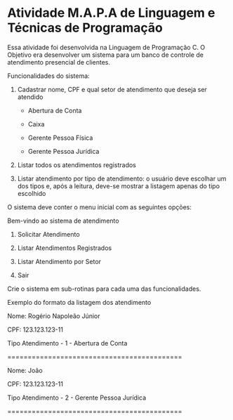 # Atividade M.A.P.A de Linguagem e Técnicas de Programação

Essa atividade foi desenvolvida na Linguagem de Programação C.
O Objetivo era desenvolver um sistema para um banco de controle de atendimento presencial de clientes.

Funcionalidades do sistema:

1. Cadastrar nome, CPF e qual setor de atendimento que deseja ser atendido

   * Abertura de Conta

   * Caixa

   * Gerente Pessoa Física

   * Gerente Pessoa Jurídica

2. Listar todos os atendimentos registrados

3. Listar atendimento por tipo de atendimento: o usuário deve escolhar um dos tipos e, após a leitura, deve-se mostrar a listagem apenas do tipo escolhido

O sistema deve conter o menu inicial com as seguintes opções:

Bem-vindo ao sistema de atendimento

1. Solicitar Atendimento

2. Listar Atendimentos Registrados

3. Listar Atendimento por Setor

4. Sair

Crie o sistema em sub-rotinas para cada uma das funcionalidades.

Exemplo do formato da listagem dos atendimento


Nome: Rogério Napoleão Júnior

CPF: 123.123.123-11

Tipo Atendimento - 1 - Abertura de Conta

===========================================

Nome: João

CPF: 123.123.123-11

Tipo Atendimento - 2 - Gerente Pessoa Jurídica


===========================================
